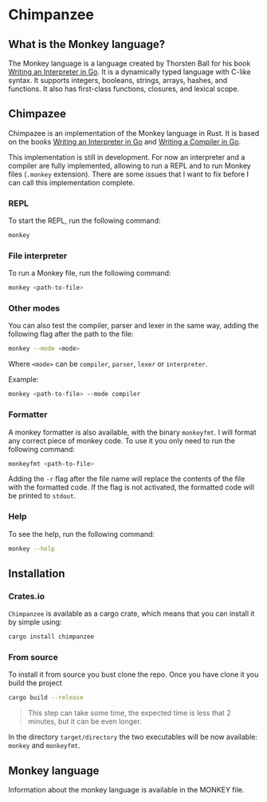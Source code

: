# Chimpanzee

## What is the Monkey language?

The Monkey language is a language created by Thorsten Ball for his book [Writing an Interpreter in Go](https://interpreterbook.com/). It is a dynamically typed language with C-like syntax. It supports integers, booleans, strings, arrays, hashes, and functions. It also has first-class functions, closures, and lexical scope.

## Chimpazee

Chimpazee is an implementation of the Monkey language in Rust. It is based on the books [Writing an Interpreter in Go](https://interpreterbook.com/) and [Writing a Compiler in Go](https://compilerbook.com/).

This implementation is still in development. For now an interpreter and a compiler are fully implemented, allowing to run a REPL and to run Monkey files (`.monkey` extension).
There are some issues that I want to fix before I can call this implementation complete.

### REPL

To start the REPL, run the following command:

```bash
monkey
```

### File interpreter

To run a Monkey file, run the following command:

```bash
monkey <path-to-file>
```

### Other modes

You can also test the compiler, parser and lexer in the same way, adding the following flag after the path to the file:

```bash
monkey --mode <mode>
```

Where `<mode>` can be `compiler`, `parser`, `lexer` or `interpreter`.

Example:

```bash
monkey <path-to-file> --mode compiler
```

### Formatter

A monkey formatter is also available, with the binary `monkeyfmt`. I will format any correct piece of monkey code.
To use it you only need to run the following command:

```bash
monkeyfmt <path-to-file>
```

Adding the `-r` flag after the file name will replace the contents of the file with the
formatted code. If the flag is not activated, the formatted code will be printed to
`stdout`.

### Help

To see the help, run the following command:

```bash
monkey --help
```

## Installation

### Crates.io

`Chimpanzee` is available as a cargo crate, which means that you can install it
by simple using:

```bash
cargo install chimpanzee
```

### From source

To install it from source you bust clone the repo. Once you have clone it you build the project

```bash
cargo build --release
```

> This step can take some time, the expected time is less that 2 minutes, but it can be even longer.

In the directory `target/directory` the two executables will be now available: `monkey` and `monkeyfmt`.

## Monkey language

Information about the monkey language is available in the MONKEY file.
